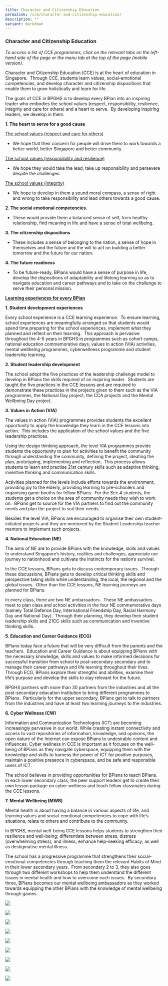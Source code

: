 ```yaml
---
title: Character and Citizenship Education
permalink: /cce/character-and-citizenship-education/
description: ""
variant: markdown
---
```

### Character and Citizenship Education

*To access a list of CCE programmes, click on the relevant tabs on the left-hand side of the page or the menu tab at the top of the page (mobile version).*
  
Character and Citizenship Education (CCE) is at the heart of education in Singapore.&nbsp; Through CCE, students learn values, social-emotional competencies, and develop character and citizenship dispositions that enable them to grow holistically and learn for life.&nbsp;&nbsp;

The goals of CCE in BPGHS is to develop every BPian into an inspiring leader who embodies the school values (respect, responsibility, resilience, integrity and care for others) and a heart to serve.&nbsp; By developing inspiring leaders, we develop in them.

<strong>1.  The heart to serve for a good cause</strong>

<u>The school values (respect and care for others) </u>
    

* We hope that their concern for people will drive them to work towards a better world, better Singapore and better community.&nbsp;&nbsp;<br>
    

<u>The school values (responsibility and resilience)</u>
    

*   We hope they would take the lead, take up responsibility and persevere despite the challenges.&nbsp;<br>
    
		
<u>The school values (integrity)</u>
    

*   We hope to develop in them a sound moral compass, a sense of right and wrong to take responsibility and lead others towards a good cause.


<strong>2. The social emotional competencies.&nbsp;</strong>&nbsp;
    

*  These would provide them a balanced sense of self, form healthy relationship, find meaning in life and have a sense of total wellbeing.<br>
    

<strong>3. The citizenship dispositions</strong>&nbsp; 

* These includes a sense of belonging to the nation, a sense of hope in themselves and the future and the will to act on building a better tomorrow and the future for our nation.
    
<strong>4. The future readiness</strong>&nbsp; 

* To be future-ready, BPians would have a sense of purpose in life, develop the dispositions of adaptability and lifelong learning so as to navigate education and career pathways and to take on the challenge to serve their personal mission.
    


<strong><u>Learning experiences for every BPian</u></strong>



<strong>1.  Student development experiences&nbsp;</strong>
    
Every school experience is a CCE learning experience.&nbsp; To ensure learning, school experiences are meaningfully arranged so that students would spend time preparing for the school experiences, implement what they planned and reflect on their learning.&nbsp; This approach is pervasive throughout the 4-5 years in BPGHS in programmes such as cohort camps, national education commemorative days, values in action (VIA) activities, mental wellbeing programmes, cyberwellness programme and student leadership learning.

<strong>2. Student leadership development&nbsp;</strong>
    

The school adopt the five practices of the leadership challenge model to develop in BPians the skills required of an inspiring leader.&nbsp; Students are taught the five practices in the CCE lessons and are required to demonstrate these practices in the projects given to them such as the VIA programmes, the National Day project, the CCA projects and the Mental Wellbeing Day project.&nbsp;&nbsp;

  

<strong>3. Values in Action (VIA)&nbsp;</strong>
    

The values in action (VIA) programmes provides students the excellent opportunity to apply the knowledge they learn in the CCE lessons into action.&nbsp; This includes the application of the school values and the five leadership practices.&nbsp;&nbsp;

Using the design thinking approach, the level VIA programmes provide students the opportunity to plan for activities to benefit the community through understanding the community, defining the project, ideating the plan, prototyping, implementing and reflection.&nbsp; This process allows students to learn and practise 21st century skills such as adaptive thinking, inventive thinking and communication skills.&nbsp;

Activities planned for the levels include efforts towards the environment, providing joy to the elderly, providing learning to pre-schoolers and organising game booths for fellow BPians.&nbsp; For the Sec 4 students, the students get a choice on the area of community needs they wish to work on.&nbsp; BPians get to source for the VIA partners to find out the community needs and plan the project to suit their needs.&nbsp;

Besides the level VIA, BPians are encouraged to organise their own student-initiated projects and they are mentored by the Student Leadership teacher mentors to implement such projects.&nbsp;&nbsp;

  

<strong>4. National Education (NE)&nbsp;</strong>
    

The aims of NE are to provide BPians with the knowledge, skills and values to understand Singapore’s history, realities and challenges, appreciate our journey to nationhood and cultivate the instincts for the nation’s survival.&nbsp;

  

In the CCE lessons, BPians gets to discuss contemporary issues.&nbsp; Through these discussions, BPians gets to develop critical thinking skills and perspective taking skills while understanding, the local, the regional and the global issues.&nbsp; Other than the CCE lessons, NE learning journeys are planned for BPians.

  

In every class, there are two NE ambassadors.&nbsp; These NE ambassadors meet to plan class and school activities in the four NE commemorative days (namely Total Defence Day, International Friendship Day, Racial Harmony Day and National Day).&nbsp; Through their planning, they develop their student leadership skills and 21CC skills such as communication and inventive thinking skills.

  
  

<strong>5.  Education and Career Guidance (ECG)</strong>
    

BPians today face a future that will be very difficult from the parents and the teachers.&nbsp; Education and Career Guidance is about equipping BPians with the necessary knowledge, skills and values to make informed decisions for successful transition from school to post-secondary secondary and to manage their career pathways and life learning throughout their lives.&nbsp; Through ECG, BPians explore their strengths and abilities, examine their life’s purpose and develop the skills to stay relevant for the future.

BPGHS partners with more than 30 partners from the industries and all the post-secondary education institution to bring different programmes to BPians.&nbsp; Particularly for the upper secondary, BPians get to talk to partners from the industries and have at least two learning journeys to the industries.

  

<strong>6.  Cyber Wellness (CW)</strong>
    

Information and Communication Technologies (ICT) are becoming increasingly pervasive in our world. While creating instant connectivity and access to vast repositories of information, knowledge, and opinions, the open nature of the Internet can expose BPians to undesirable content and influences. Cyber wellness in CCE is important as it focuses on the well-being of BPians as they navigate cyberspace, equipping them with the knowledge and skills to harness the power of ICT for positive purposes, maintain a positive presence in cyberspace, and be safe and responsible users of ICT.&nbsp;

  

The school believes in providing opportunities for BPians to teach BPians.&nbsp; In each lower secondary class, the peer support leaders get to create their own lesson package on cyber wellness and teach fellow classmates during the CCE lessons.&nbsp;&nbsp;

  
  

<strong>7.  Mental Wellbeing (MWB)</strong>
    

Mental health is about having a balance in various aspects of life, and learning values and social-emotional competencies to cope with life’s situations, relate to others and contribute to the community.&nbsp;&nbsp;

  

In BPGHS, mental well-being CCE lessons helps students to strengthen their resilience and well-being; differentiate between stress, distress (overwhelming stress), and illness; enhance help-seeking efficacy; as well as destigmatise mental illness.&nbsp;

  

The school has a progressive programme that strengthens their social-emotional competencies through teaching them the relevant Habits of Mind in their lower secondary years.&nbsp; From secondary 2 to 3, they also goes through two different workshops to help them understand the different issues in mental health and how to overcome each issues.&nbsp; By secondary three, BPians becomes our mental wellbeing ambassadors as they worked towards equipping the other BPians with the knowledge of mental wellbeing through games.

![](/images/photo_6055183742059790111_y.jpg)

![](/images/photo_6055183742059790112_x.jpg)

![](/images/photo_6055183742059790113_y.jpg)

![](/images/photo_6055183742059790114_x.jpg)

![](/images/photo_6055183742059790115_y.jpg)

![](/images/photo_6055183742059790116_y.jpg)

![](/images/photo_6055183742059790117_x.jpg)

![](/images/photo_6055183742059790118_x.jpg)

![](/images/photo_6055183742059790119_x.jpg)